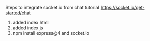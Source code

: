 Steps to integrate socket.io from chat tutorial
https://socket.io/get-started/chat

1. added index.html
2. added index.js
3. npm install express@4 and socket.io
